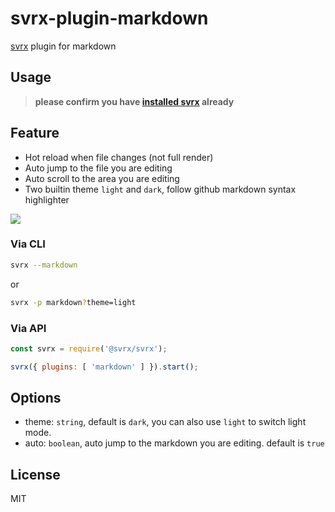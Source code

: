 # svrx-plugin-markdown

[svrx](https://github.com/x-orpheus/svrx) plugin for markdown

## Usage

> **please confirm you have [installed svrx](https://github.com/x-orpheus/svrx) already**

## Feature

- Hot reload when file changes (not full render)
- Auto jump to the file you are editing
- Auto scroll to the area you are editing
- Two builtin theme `light` and `dark`, follow github markdown syntax highlighter

![](https://p1.music.126.net/CGcwkdjuF5a7dxBh12tpiA==/109951164748490623.png)

### Via CLI

```sh
svrx --markdown
```

or

```sh
svrx -p markdown?theme=light
```

### Via API

```js
const svrx = require('@svrx/svrx');

svrx({ plugins: [ 'markdown' ] }).start();
```


## Options

- theme: `string`, default is `dark`, you can also use `light` to switch light mode.
- auto: `boolean`, auto jump to the markdown you are editing. default is `true`


## License

MIT